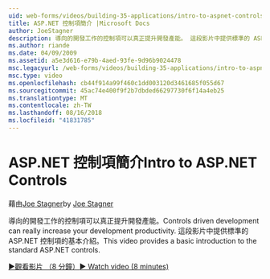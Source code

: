 ```yaml
---
uid: web-forms/videos/building-35-applications/intro-to-aspnet-controls
title: ASP.NET 控制項簡介 |Microsoft Docs
author: JoeStagner
description: 導向的開發工作的控制項可以真正提升開發產能。 這段影片中提供標準的 ASP.NET 控制項的基本介紹。
ms.author: riande
ms.date: 04/09/2009
ms.assetid: a5e3d616-e79b-4aed-93fe-9d96b9024478
msc.legacyurl: /web-forms/videos/building-35-applications/intro-to-aspnet-controls
msc.type: video
ms.openlocfilehash: cb44f914a99f460c1dd003120d3461685f055d67
ms.sourcegitcommit: 45ac74e400f9f2b7dbded66297730f6f14a4eb25
ms.translationtype: MT
ms.contentlocale: zh-TW
ms.lasthandoff: 08/16/2018
ms.locfileid: "41831785"
---
```

<a name="intro-to-aspnet-controls"></a><span data-ttu-id="22995-104">ASP.NET 控制項簡介</span><span class="sxs-lookup"><span data-stu-id="22995-104">Intro to ASP.NET Controls</span></span>
====================
<span data-ttu-id="22995-105">藉由[Joe Stagner](https://github.com/JoeStagner)</span><span class="sxs-lookup"><span data-stu-id="22995-105">by [Joe Stagner](https://github.com/JoeStagner)</span></span>

<span data-ttu-id="22995-106">導向的開發工作的控制項可以真正提升開發產能。</span><span class="sxs-lookup"><span data-stu-id="22995-106">Controls driven development can really increase your development productivity.</span></span> <span data-ttu-id="22995-107">這段影片中提供標準的 ASP.NET 控制項的基本介紹。</span><span class="sxs-lookup"><span data-stu-id="22995-107">This video provides a basic introduction to the standard ASP.NET controls.</span></span>

[<span data-ttu-id="22995-108">&#9654;觀看影片 （8 分鐘）</span><span class="sxs-lookup"><span data-stu-id="22995-108">&#9654; Watch video (8 minutes)</span></span>](https://channel9.msdn.com/Blogs/ASP-NET-Site-Videos/intro-to-aspnet-controls)
